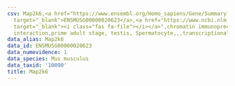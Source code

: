 ```yaml
---
csv: Map2k6,<a href="https://www.ensembl.org/Homo_sapiens/Gene/Summary?db=core;g=ENSMUSG00000020623"
  target="_blank">ENSMUSG00000020623</a>,<a href="https://www.ncbi.nlm.nih.gov/pubmed/25450459"
  target="_blank"><i class="fas fa-file"></i></a>",chromatin immunoprecipitation assay,direct
  interaction,prime adult stage, testis, Spermatocyte,,,transcriptional regulation,
data_alias: Map2k6
data_id: ENSMUSG00000020623
data_numevidence: 1
data_species: Mus musculus
data_taxid: '10090'
title: Map2k6
---
```

